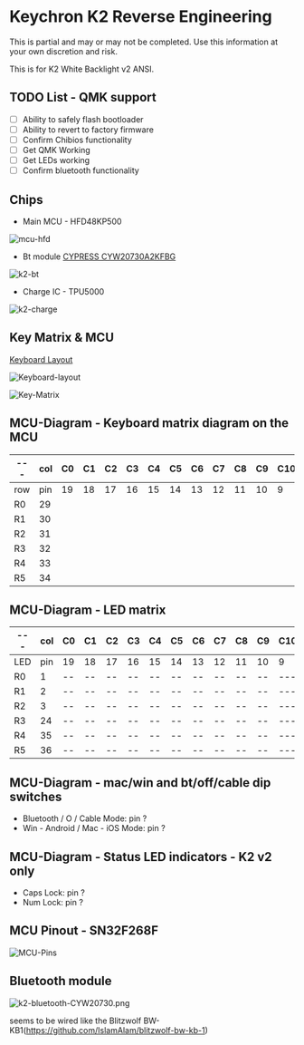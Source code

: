 # Keychron K2 Reverse Engineering

This is partial and may or may not be completed.
Use this information at your own discretion and risk.

This is for K2 White Backlight v2 ANSI.

## TODO List - QMK support
- [ ] Ability to safely flash bootloader
- [ ] Ability to revert to factory firmware
- [ ] Confirm Chibios functionality
- [ ] Get QMK Working
- [ ] Get LEDs working
- [ ] Confirm bluetooth functionality

## Chips
* Main MCU - HFD48KP500 

![mcu-hfd](./img/mcu-hfd.jpg)

* Bt module [CYPRESS CYW20730A2KFBG](https://www.infinite-electronic.ru/datasheet/2a-CYW20730A2KFBG.pdf)

![k2-bt](./img/k2-bt.png)

* Charge IC - TPU5000

![k2-charge](./img/k2-charge.jpg)

## Key Matrix & MCU
[Keyboard Layout ](http://www.keyboard-layout-editor.com/#/gists/592bca6f73c96e2903e64c1be3a7924d)

![Keyboard-layout](./img/k2-layout.png)

![Key-Matrix](./img/k2-wiring.png)

## MCU-Diagram - Keyboard matrix diagram on the MCU

| --- | col | C0 | C1 | C2 | C3 | C4 | C5 | C6 | C7 | C8 | C9 | C10 | C11 | C12 | C13 | C14 | C15 |
| --- | --- | -- | -- | -- | -- | -- | -- | -- | -- | -- | -- | --- | --- | --- | --- | --- | --- |
| row | pin | 19 | 18 | 17 | 16 | 15 | 14 | 13 | 12 | 11 | 10 |   9 |   8 |   7 |   6 |   5 |   4 |
| R0  |   29 |    |    |    |    |    |    |    |    |    |    |     |     |     |     |     |     |
| R1  |   30 |    |    |    |    |    |    |    |    |    |    |     |     |     |     |     |     |
| R2  |   31 |    |    |    |    |    |    |    |    |    |    |     |     |     |     |     |     |
| R3  |  32 |    |    |    |    |    |    |    |    |    |    |     |     |     |     |     |     |
| R4  |  33 |    |    |    |    |    |    |    |    |    |    |     |     |     |     |     |     |
| R5  |  34 |    |    |    |    |    |    |    |    |    |    |     |     |     |     |     |     |

## MCU-Diagram - LED matrix

| --- | col | C0 | C1 | C2 | C3 | C4 | C5 | C6 | C7 | C8 | C9 | C10 | C11 | C12 | C13 | C14 | C15 |
| --- | --- | -- | -- | -- | -- | -- | -- | -- | -- | -- | -- | --  | --  | --  | --  | --  | --  |
| LED | pin | 19 | 18 | 17 | 16 | 15 | 14 | 13 | 12 | 11 | 10 |   9 |   8 |   7 |   6 |   5 |   4 |
|  R0 |  1 |  -- | -- | -- | -- | -- | -- | -- | -- | -- | -- | --- | --- | --- | --- | --- | --- |
|  R1 |  2 |  -- | -- | -- | -- | -- | -- | -- | -- | -- | -- | --- | --- | --- | --- | --- | --- |
|  R2 |  3 |  -- | -- | -- | -- | -- | -- | -- | -- | -- | -- | --- | --- | --- | --- | --- | --- |
|  R3 |  24 | -- | -- | -- | -- | -- | -- | -- | -- | -- | -- | --- | --- | --- | --- | --- | --- |
|  R4 |  35 |  -- | -- | -- | -- | -- | -- | -- | -- | -- | -- | --- | --- | --- | --- | --- | --- |
|  R5 |  36 | -- | -- | -- | -- | -- | -- | -- | -- | -- | -- | --- | --- | --- | --- | --- | --- |



## MCU-Diagram - mac/win and bt/off/cable dip switches

- Bluetooth / O / Cable Mode: pin ?
- Win - Android / Mac - iOS Mode: pin ?

## MCU-Diagram - Status LED indicators - K2 v2 only
- Caps Lock: pin ?
- Num Lock: pin ?

## MCU Pinout - SN32F268F
![MCU-Pins](./img/MCU_SN32F268F.png)

## Bluetooth module
![k2-bluetooth-CYW20730.png](./img/K2-bt-CYW20730.jpg)

seems to be wired like the Blitzwolf BW-KB1(https://github.com/IslamAlam/blitzwolf-bw-kb-1)
